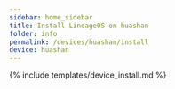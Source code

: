 ```yaml
---
sidebar: home_sidebar
title: Install LineageOS on huashan
folder: info
permalink: /devices/huashan/install
device: huashan
---
```

{% include templates/device_install.md %}
